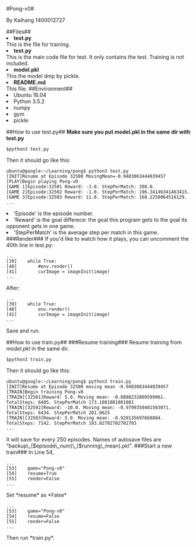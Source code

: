 #Pong-v0#
<p>By Kaihang 1400012727</p>
##Files##
<b><li>test.py</li></b>
This is the file for training.
<b><li>test.py</li></b>
This is the main code file for test. It only contains the test. Training is not included.
<b><li>model.pkl</li></b>
This the model dmp by pickle.
<b><li>README.md</li></b>
This file.
##Environment##
<li>Ubuntu 16.04</li>
<li>Python 3.5.2</li>
<li>numpy</li>
<li>gym</li>
<li>pickle</li>

##How to use test.py##
__Make sure you put model.pkl in the same dir with test.py__
<pre><code>$python3 test.py</code></pre>
<p>Then it should go like this:<p>
<pre><code>ubuntu@google:~/Learning/pong$ python3 test.py
[INIT]Resume at Episode 32500 MovingMean=-0.9483063444039457
[PLAY]Begin playing Pong-v0
[GAME 1]Episode:32501 Reward: -3.0. StepPerMatch: 208.0.
[GAME 2]Episode:32502 Reward: -1.0. StepPerMatch: 196.34146341463415.
[GAME 3]Episode:32503 Reward: 11.0. StepPerMatch: 168.2258064516129.
...
</code></pre>
<li>'Episode' is the episode number.</li> 
<li>'Reward' is the goal differece: the goal this program gets to the goal its opponent gets in one game. </li>
<li>'StepPerMatch' is the average step per match in this game.</li>
###Render###
If you'd like to watch how it plays, you can uncomment the 40th line in test.py:
<pre><code>...
[39]	while True:
[40]		#env.render()
[41]		curImage = imageInit(image)		
...
</code></pre>
After:
<pre><code>...
[39]	while True:
[40]		env.render()
[41]		curImage = imageInit(image)		
...
</code></pre>
Save and run.

##How to use train.py##
###Resume training###
Resume training from *model.pkl* in the same dir.
<pre><code>$python3 train.py</code></pre>	
<p>Then it should go like this:<p>
<pre><code>ubuntu@google:~/Learning/pong$ python3 train.py
[INIT]Resume at Episode 32500 moving mean -0.9483063444039457
[TRAIN]Begin training Pong-v0
[TRAIN][32501]Reward: 5.0. Moving mean: -0.8888232809599061. TotalSteps: 6405. StepPerMatch 173.1081081081081
[TRAIN][32502]Reward: -10.0. Moving mean: -0.9799350481503071. TotalSteps: 6434. StepPerMatch 201.0625
[TRAIN][32503]Reward: 5.0. Moving mean: -0.920135697668804. TotalSteps: 7142. StepPerMatch 193.02702702702703
...
</code></pre>
It will save for every 250 episodes. Names of autosave files are "backup\_($episode\_num)\_($running\_mean).pkl".
###Start a new train###
In Line 54,
<pre><code>...
[53]	game="Pong-v0"
[54]	resume=True
[55]	render=False
...
</pre></code>
Set *resume* as *False*
<pre><code>...
[53]	game="Pong-v0"
[54]	resume=False
[55]	render=False
...
</pre></code>
Then run *train.py*.